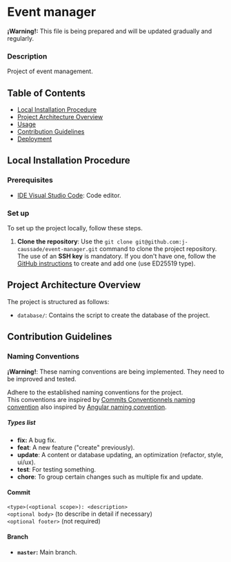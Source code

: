 # Event manager

**¡Warning!:** This file is being prepared and will be updated gradually and regularly.

### Description

Project of event management.

## Table of Contents

- [Local Installation Procedure](#local-installation-procedure)
- [Project Architecture Overview](#project-architecture-overview)
- [Usage](#usage)
- [Contribution Guidelines](#contribution-guidelines)
- [Deployment](#deployment)

## Local Installation Procedure

### Prerequisites

- [IDE Visual Studio Code](https://code.visualstudio.com/): Code editor.

### Set up

To set up the project locally, follow these steps.

1. **Clone the repository**: Use the `git clone git@github.com:j-caussade/event-manager.git` command to clone the project repository. The use of an **SSH key** is mandatory. If you don't have one, follow the [GitHub instructions](https://docs.github.com/en/authentication/connecting-to-github-with-ssh/generating-a-new-ssh-key-and-adding-it-to-the-ssh-agent) to create and add one (use ED25519 type).

## Project Architecture Overview

The project is structured as follows:

- `database/`: Contains the script to create the database of the project.

## Contribution Guidelines

### Naming Conventions

**¡Warning!**: These naming conventions are being implemented. They need to be improved and tested.

Adhere to the established naming conventions for the project.  
This conventions are inspired by [Commits Conventionnels naming convention](https://www.conventionalcommits.org/en/v1.0.0/) also inspired by [Angular naming convention](https://github.com/angular/angular/blob/22b96b9/CONTRIBUTING.md#-commit-message-guidelines).

##### Types list

- **fix:** A bug fix.
- **feat**: A new feature ("create" previously).
- **update**: A content or database updating, an optimization (refactor, style, ui/ux).
- **test**: For testing something.
- **chore**: To group certain changes such as multiple fix and update.

#### Commit

`<type>(<optional scope>): <description>`  
`<optional body>` (to describe in detail if necessary)  
`<optional footer>` (not required)

#### Branch

- **`master`:** Main branch.
